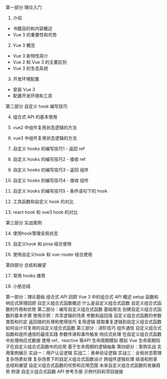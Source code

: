 第一部分 理论入门

1. 介绍
 - 书籍目的和内容概述
 - Vue 3 的重要性和优势
2. Vue 3 概览
 - Vue 3 新特性简介
 - Vue 2 和 Vue 3 的主要区别
 - Vue 3 的生态系统
3. 开发环境配置
 - 安装 Vue 3
 - 配置开发环境和工具

第二部分 自定义 hook 编写技巧

4. 组合式 API 的基本使用

5. vue2 中组件复用状态逻辑的方法

6. vue3 中组件复用状态逻辑的方法

7. 自定义 hooks 的编写技巧1 - 返回 ref

8. 自定义 hooks 的编写技巧2 - 接收 ref

9. 自定义 hooks 的编写技巧3 - 返回 组件

10. 自定义 hooks 的编写技巧4 - 接收 组件

11. 自定义 hooks 的编写技巧5 - 条件语句下的 hook

12. 工具函数和自定义 hook 的对比

13. react hook 和 vue3 hook 的对比

第三部分 实战案例

14. 使用hook管理全局状态

15. 自定义hook 和 pinia 结合使用

16. 使用自定义hook 和 vue-router 结合使用

第四部分 总结和展望

17. 常用 hooks 推荐

18. 小册总结



第一部分：理论基础
组合式 API 回顾
Vue 3 中的组合式 API 概述
setup 函数和响应式原理回顾
自定义组合式函数概述
什么是自定义组合式函数
自定义组合式函数的作用和优势
第二部分：编写自定义组合式函数
基础用法
创建自定义组合式函数的基本步骤
使用示例：共享逻辑的场景
参数和返回值
自定义组合式函数的参数类型和约定
返回值的处理和使用技巧
复用逻辑
提取重复逻辑到自定义组合式函数
如何设计可复用的自定义组合式函数
第三部分：进阶技巧
组件通信
自定义组合式函数和组件通信的最佳实践
参数传递和事件触发
响应式处理
在自定义组合式函数中处理响应式数据
使用 ref、reactive 等API
生命周期模拟
模拟 Vue 生命周期钩子在自定义组合式函数中的应用
基于生命周期的逻辑抽象
第四部分：案例实战
实用案例展示
实战一：用户认证逻辑
实战二：表单验证逻辑
实战三：全局状态管理
复杂场景处理
复杂场景下的自定义组合式函数设计
跨组件逻辑处理
结语和附录
总结和展望
自定义组合式函数的优势和应用范围
未来自定义组合式函数的发展趋势
附录
自定义组合式函数 API 参考手册
示例代码和项目链接
